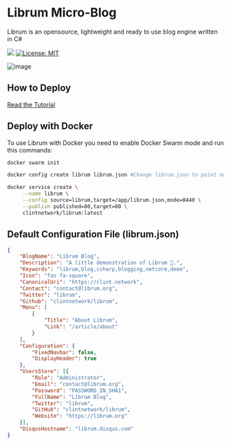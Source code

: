 # Librum Micro-Blog

Librum is an opensource, lightweight and ready to use blog engine written in C#

![](https://travis-ci.org/clintnetwork/librum.svg?branch=master)
[![License: MIT](https://img.shields.io/badge/License-MIT-yellow.svg)](https://opensource.org/licenses/MIT)

![image](https://user-images.githubusercontent.com/5221349/55356726-b4355880-54cb-11e9-9bcc-7b1d60c2ff5e.png)

## How to Deploy

[Read the Tutorial](https://clint.network/article/have-a-blog-with-librum)

## Deploy with Docker

To use Librum with Docker you need to enable Docker Swarm mode and run this commands:

```bash
docker swarm init

docker config create librum librum.json #Change librum.json to point on a valid configuration file

docker service create \
     --name librum \
     --config source=librum,target=/app/librum.json,mode=0440 \
     --publish published=80,target=80 \
     clintnetwork/librum:latest
```

## Default Configuration File (librum.json)

```json
{
    "BlogName": "Librum Blog",
    "Description": "A little demonstration of Librum 🚀.",
    "Keywords": "librum,blog,csharp,blogging,netcore,demo",
    "Icon": "fas fa-square",
    "CanonicalUri": "https://clint.network",
    "Contact": "contact@librum.org",
    "Twitter": "librum",
    "Github": "clintnetwork/librum",
    "Menu": [
        {
            "Title": "About Librum",
            "Link": "/article/about"
        }
    ],
    "Configuration": {
        "FixedNavbar": false,
        "DisplayHeader": true
    },
    "UsersStore": [{
        "Role": "Administrator",
        "Email": "contact@librum.org",
        "Password": "PASSWORD_IN_SHA1",
        "FullName": "Librum Blog",
        "Twitter": "librum",
        "GitHub": "clintnetwork/librum",
        "Website": "https://librum.org"
    }],
    "DisqusHostname": "librum.disqus.com"
}
```
